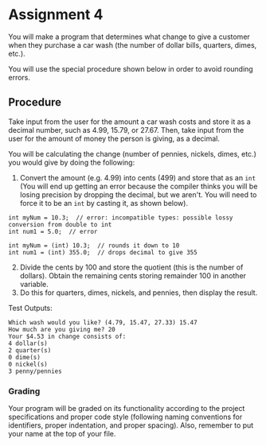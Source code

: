 # Assignment 4

You will make a program that determines what change to give a customer when they purchase a car wash (the number of dollar bills, quarters, dimes, etc.).

You will use the special procedure shown below in order to avoid rounding errors.

## Procedure

Take input from the user for the amount a car wash costs and store it as a decimal number, such as 4.99, 15.79, or 27.67. Then, take input from the user for the amount of money the person is giving, as a decimal.

You will be calculating the change (number of pennies, nickels, dimes, etc.) you would give by doing the following:

1. Convert the amount (e.g. 4.99) into cents (499) and store that as an `int` (You will end up getting an error because the compiler thinks you will be losing precision by dropping the decimal, but we aren't. You will need to force it to be an `int` by casting it, as shown below).
```
int myNum = 10.3;  // error: incompatible types: possible lossy conversion from double to int
int num1 = 5.0;  // error
```
```
int myNum = (int) 10.3;  // rounds it down to 10
int num1 = (int) 355.0;  // drops decimal to give 355
```

2. Divide the cents by 100 and store the quotient (this is the number of dollars). Obtain the remaining cents storing remainder 100 in another variable.
3. Do this for quarters, dimes, nickels, and pennies, then display the result.

Test Outputs:

```
Which wash would you like? (4.79, 15.47, 27.33) 15.47
How much are you giving me? 20
Your $4.53 in change consists of:
4 dollar(s)
2 quarter(s)
0 dime(s)
0 nickel(s)
3 penny/pennies
```

### Grading

Your program will be graded on its functionality according to the project specifications and proper code style (following naming conventions for identifiers, proper indentation, and proper spacing). Also, remember to put your name at the top of your file.

